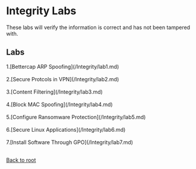 <h1>Integrity Labs</h1>
These labs will verify the information is correct and has not been tampered with.

<h2>Labs</h2>
1.[Bettercap ARP Spoofing](/Integrity/lab1.md)<br><br>
2.[Secure Protcols in VPN](/Integrity/lab2.md)<br><br>
3.[Content Filtering](/Integrity/lab3.md)<br><br>
4.[Block MAC Spoofing](/Integrity/lab4.md)<br><br>
5.[Configure Ransomware Protection](/Integrity/lab5.md)<br><br>
6.[Secure Linux Applications](/Integrity/lab6.md)<br><br>
7.[Install Software Through GPO](/Integrity/lab7.md)<br><br>




[Back to root](/PATHS-SOC/)
